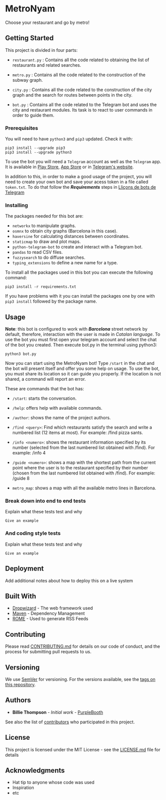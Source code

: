 # MetroNyam
Choose your restaurant and go by metro!

## Getting Started

This project is divided in four parts: 

* `restaurant.py` : Contains all the code related to obtaining the list of restaurants and related searches.

* `metro.py` : Contains all the code related to the construction of the subway graph.


* `city.py` : Contains all the code related to the construction of the city graph and the search for routes between points in the city.


* `bot.py` : Contains all the code related to the Telegram bot and uses the city and restaurant modules. Its task is to react to user commands in order to guide them.


### Prerequisites

You will need to have `python3` and `pip3` updated. Check it with:
```
pip3 install --upgrade pip3
pip3 install --upgrade python3
```

To use the bot you will need a `Telegram` account as well as the `Telegram` app. It is available in [Play Store](https://play.google.com/store/apps/details?id=org.telegram.messenger&hl=ca), [App Store](https://apps.apple.com/es/app/telegram-messenger/id686449807) or in [Telegram's website](https://telegram.org).

In addition to this, in order to make a good usage of the project, you will need to create your own bot and save your acess token in a file called `token.txt`. To do that follow the _**Requirements**_ steps in [Lliçons de bots de Telegram](https://xn--llions-yua.jutge.org/python/telegram.html)

### Installing

The packages needed for this bot are:
* `networkx` to manipulate graphs.
* `osmnx` to obtain city graphs (Barcelona in this case).
* `haversine` for calculating distances between coordinates.
* `staticmap` to draw and plot maps.
* `python-telegram-bot` to create and interact with a Telegram bot.
* `pandas` to read CSV files.
* `fuzzysearch` to do diffuse searches.
* `typing_extensions` to define a new name for a type.


To install all the packages used in this bot you can execute the following command:
```
pip3 install -r requirements.txt
```

If you have problems with it you can install the packages one by one with `pip3 install` followed by the package name.


## Usage

**Note**: this bot is configured to work with _**Barcelona**_ street network by default, therefore, interaction with the user is made in _Catalan language_.
To use the bot you must first open your telegram account and select the chat of the bot you created. Then execute bot.py in the terminal using python3:
```
python3 bot.py
```

Now you can start using the MetroNyam bot! 
Type `/start` in the chat and the bot will present itself and offer you some help on usage. 
To use the bot, you must share its location so it can guide you properly. If the location is not shared, a command will report an error.

These are commands that the bot has:
* `/start`: starts the conversation.

* `/help`: offers help with available commands.

* `/author`: shows the name of the project authors.

* `/find <query>`: Find which restaurants satisfy the search and write a numbered list (12 items at most). For example: /find pizza sants.

* `/info <numero>`: shows the restaurant information specified by its number (selected from the last numbered list obtained with /find). For example: /info 4

* `/guide <numero>`: shows a map with the shortest path from the current point where the user is to the restaurant specified by their number (chosen from the last numbered list obtained with /find). For example: /guide 8

* `metro_map`: shows a map with all the available metro lines in Barcelona.

### Break down into end to end tests

Explain what these tests test and why

```
Give an example
```

### And coding style tests

Explain what these tests test and why

```
Give an example
```

## Deployment

Add additional notes about how to deploy this on a live system

## Built With

* [Dropwizard](http://www.dropwizard.io/1.0.2/docs/) - The web framework used
* [Maven](https://maven.apache.org/) - Dependency Management
* [ROME](https://rometools.github.io/rome/) - Used to generate RSS Feeds

## Contributing

Please read [CONTRIBUTING.md](https://gist.github.com/PurpleBooth/b24679402957c63ec426) for details on our code of conduct, and the process for submitting pull requests to us.

## Versioning

We use [SemVer](http://semver.org/) for versioning. For the versions available, see the [tags on this repository](https://github.com/your/project/tags). 

## Authors

* **Billie Thompson** - *Initial work* - [PurpleBooth](https://github.com/PurpleBooth)

See also the list of [contributors](https://github.com/your/project/contributors) who participated in this project.

## License

This project is licensed under the MIT License - see the [LICENSE.md](LICENSE.md) file for details

## Acknowledgments

* Hat tip to anyone whose code was used
* Inspiration
* etc

